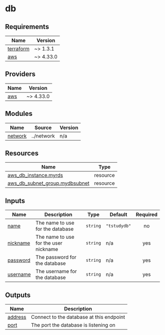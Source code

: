 # db

<!-- BEGINNING OF PRE-COMMIT-TERRAFORM DOCS HOOK -->
## Requirements

| Name | Version |
|------|---------|
| <a name="requirement_terraform"></a> [terraform](#requirement\_terraform) | ~> 1.3.1 |
| <a name="requirement_aws"></a> [aws](#requirement\_aws) | ~> 4.33.0 |

## Providers

| Name | Version |
|------|---------|
| <a name="provider_aws"></a> [aws](#provider\_aws) | ~> 4.33.0 |

## Modules

| Name | Source | Version |
|------|--------|---------|
| <a name="module_network"></a> [network](#module\_network) | ../network | n/a |

## Resources

| Name | Type |
|------|------|
| [aws_db_instance.myrds](https://registry.terraform.io/providers/hashicorp/aws/latest/docs/resources/db_instance) | resource |
| [aws_db_subnet_group.mydbsubnet](https://registry.terraform.io/providers/hashicorp/aws/latest/docs/resources/db_subnet_group) | resource |

## Inputs

| Name | Description | Type | Default | Required |
|------|-------------|------|---------|:--------:|
| <a name="input_name"></a> [name](#input\_name) | The name to use for the database | `string` | `"tstudydb"` | no |
| <a name="input_nickname"></a> [nickname](#input\_nickname) | The name to use for the user nickname | `string` | n/a | yes |
| <a name="input_password"></a> [password](#input\_password) | The password for the database | `string` | n/a | yes |
| <a name="input_username"></a> [username](#input\_username) | The username for the database | `string` | n/a | yes |

## Outputs

| Name | Description |
|------|-------------|
| <a name="output_address"></a> [address](#output\_address) | Connect to the database at this endpoint |
| <a name="output_port"></a> [port](#output\_port) | The port the database is listening on |
<!-- END OF PRE-COMMIT-TERRAFORM DOCS HOOK -->
